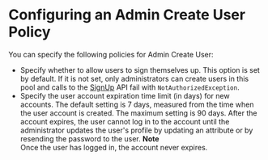 # Configuring an Admin Create User Policy<a name="user-pool-settings-admin-create-user-policy"></a>

You can specify the following policies for Admin Create User:
+ Specify whether to allow users to sign themselves up\. This option is set by default\. If it is not set, only administrators can create users in this pool and calls to the [SignUp](https://docs.aws.amazon.com/cognito-user-identity-pools/latest/APIReference/API_SignUp.html) API fail with `NotAuthorizedException`\.
+ Specify the user account expiration time limit \(in days\) for new accounts\. The default setting is 7 days, measured from the time when the user account is created\. The maximum setting is 90 days\. After the account expires, the user cannot log in to the account until the administrator updates the user's profile by updating an attribute or by resending the password to the user\.
**Note**  
Once the user has logged in, the account never expires\.